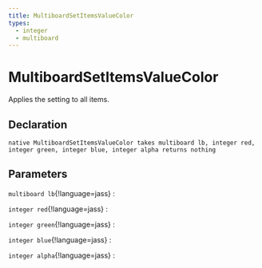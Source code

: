 ```yaml
---
title: MultiboardSetItemsValueColor
types:
  - integer
  - multiboard
---
```


# MultiboardSetItemsValueColor
Applies the setting to all items.

## Declaration

```jass
native MultiboardSetItemsValueColor takes multiboard lb, integer red, integer green, integer blue, integer alpha returns nothing
```

## Parameters
`multiboard lb`{!language=jass}
: 

`integer red`{!language=jass}
: 

`integer green`{!language=jass}
: 

`integer blue`{!language=jass}
: 

`integer alpha`{!language=jass}
: 
